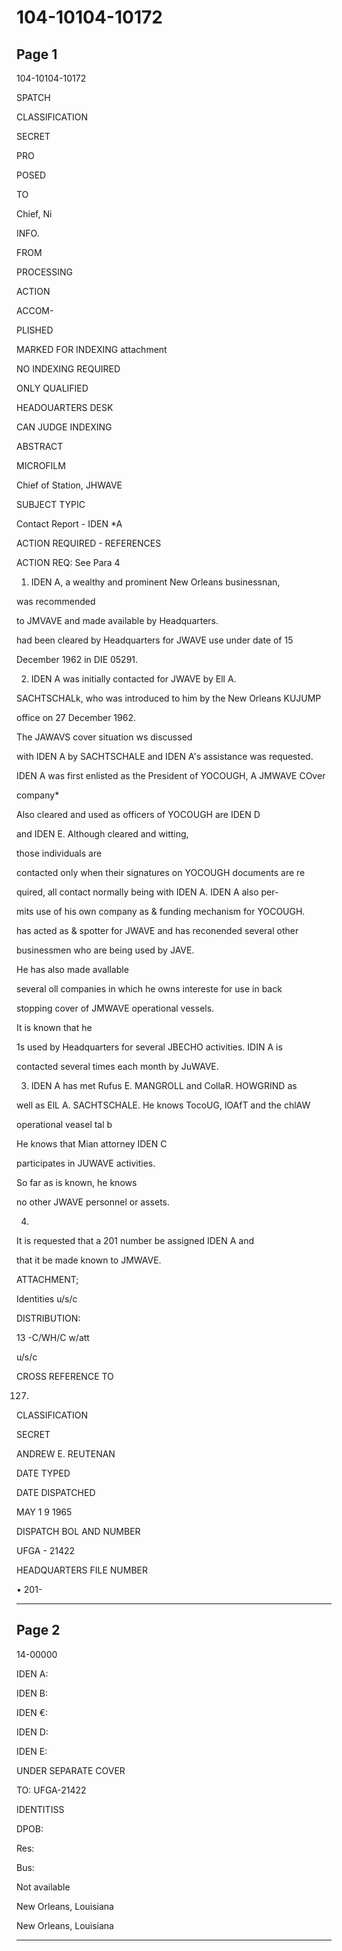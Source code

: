 # 104-10104-10172

## Page 1

104-10104-10172

SPATCH

CLASSIFICATION

SECRET

PRO

POSED

TO

Chief, Ni

INFO.

FROM

PROCESSING

ACTION

ACCOM-

PLISHED

MARKED FOR INDEXING attachment

NO INDEXING REQUIRED

ONLY QUALIFIED

HEADOUARTERS DESK

CAN JUDGE INDEXING

ABSTRACT

MICROFILM

Chief of Station, JHWAVE

SUBJECT TYPIC

Contact Report - IDEN *A

ACTION REQUIRED - REFERENCES

ACTION REQ: See Para 4

1. IDEN A, a wealthy and prominent New Orleans businessnan,

was recommended

to JMVAVE and made available by Headquarters.

had been cleared by Headquarters for JWAVE use under date of 15

December 1962 in DIE 05291.

2. IDEN A was initially contacted for JWAVE by Ell A.

SACHTSCHALk, who was introduced to him by the New Orleans KUJUMP

office on 27 December 1962.

The JAWAVS cover situation ws discussed

with IDEN A by SACHTSCHALE and IDEN A's assistance was requested.

IDEN A was first enlisted as the President of YOCOUGH, A JMWAVE COver

company*

Also cleared and used as officers of YOCOUGH are IDEN D

and IDEN E. Although cleared and witting,

those individuals are

contacted only when their signatures on YOCOUGH documents are re

quired, all contact normally being with IDEN A. IDEN A also per-

mits use of his own company as & funding mechanism for YOCOUGH.

has acted as & spotter for JWAVE and has reconended several other

businessmen who are being used by JAVE.

He has also made avallable

several oll companies in which he owns intereste for use in back

stopping cover of JMWAVE operational vessels.

It is known that he

1s used by Headquarters for several JBECHO activities. IDIN A is

contacted several times each month by JuWAVE.

3. IDEN A has met Rufus E. MANGROLL and CollaR. HOWGRIND as

well as ElL A. SACHTSCHALE. He knows TocoUG, lOAfT and the chlAW

operational veasel tal b

He knows that Mian attorney IDEN C

participates in JUWAVE activities.

So far as is known, he knows

no other JWAVE personnel or assets.

4.

It is requested that a 201 number be assigned IDEN A and

that it be made known to JMWAVE.

ATTACHMENT;

Identities u/s/c

DISTRIBUTION:

13 -C/WH/C w/att

u/s/c

CROSS REFERENCE TO

127.

CLASSIFICATION

SECRET

ANDREW E. REUTENAN

DATE TYPED

DATE DISPATCHED

MAY 1 9 1965

DISPATCH BOL AND NUMBER

UFGA - 21422

HEADQUARTERS FILE NUMBER

• 201-

---

## Page 2

14-00000

IDEN A:

IDEN B:

IDEN €:

IDEN D:

IDEN E:

UNDER SEPARATE COVER

TO: UFGA-21422

IDENTITISS

DPOB:

Res:

Bus:

Not available

New Orleans, Louisiana

New Orleans, Louisiana

---

